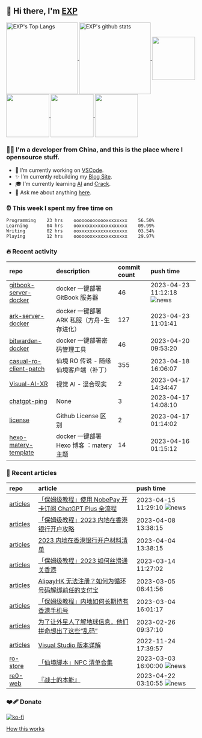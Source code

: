 ## 👋  Hi there, I'm [EXP](https://exp-blog.com)

<!--BGN_SECTION:github-readme-stats-->
<a href="https://exp-blog.com" target="_blank">
  <img height="190" align="center" src="https://github-readme-stats.vercel.app/api/top-langs/?username=lyy289065406&hide=HTML,CSS,TSQL&theme=great-gatsby" alt="EXP's Top Langs" />
</a>
<a href="https://exp-blog.com" target="_blank">
  <img height="190" align="center" src="https://github-readme-stats.vercel.app/api?username=lyy289065406&count_private=true&show_icons=true&theme=nightowl" alt="EXP's github stats" />
</a>



<a href="https://exp-blog.com" target="_blank">
  <img height="114" align="center" src="https://github-readme-stats.vercel.app/api/pin/?username=lyy289065406&repo=articles&theme=nord" />
</a>

<a href="https://github.com/lyy289065406/threat-broadcast" target="_blank">
  <img height="114" align="center" src="https://github-readme-stats.vercel.app/api/pin/?username=lyy289065406&repo=threat-broadcast&theme=nord" />
</a>

<a href="https://github.com/lyy289065406/CTF-Solving-Reports" target="_blank">
  <img height="114" align="center" src="https://github-readme-stats.vercel.app/api/pin/?username=lyy289065406&repo=CTF-Solving-Reports&theme=nord" />
</a>

<a href="https://github.com/lyy289065406/POJ-Solving-Reports" target="_blank">
  <img height="114" align="center" src="https://github-readme-stats.vercel.app/api/pin/?username=lyy289065406&repo=POJ-Solving-Reports&theme=nord" />
</a>

<!--END_SECTION:github-readme-stats-->



### 👨‍💻  I'm a developer from China, and this is the place where I opensource stuff.
<!--BGN_SECTION:introduction-->
- 🐾 I’m currently working on [VSCode](https://code.visualstudio.com/).
- ✨ I’m currently rebuilding my [Blog Site](https://github.com/lyy289065406/hexo-blog).
- 🎓 I’m currently learning [AI](https://github.com/lyy289065406/AI-visual-training-cheater) and [Crack](https://github.com/lyy289065406/crack-notes).
- 💬 Ask me about anything [here](https://github.com/lyy289065406/lyy289065406/issues).
<!--BGN_SECTION:introduction-->



### ⏰  This week I spent my free time on
<!-- BGN_SECTION:weektime -->
```text
Programming    23 hrs    ooooooooooooxxxxxxxx    56.50%
Learning       04 hrs    ooxxxxxxxxxxxxxxxxxx    09.99%
Writing        02 hrs    ooxxxxxxxxxxxxxxxxxx    03.54%
Playing        12 hrs    ooooooxxxxxxxxxxxxxx    29.97%
```
<!-- END_SECTION:weektime -->



### 🔥  Recent activity
<!-- BGN_SECTION:activity -->
| repo | description | commit count | push time |
|:------|:------|:------|:------|
| [gitbook-server-docker](https://github.com/re-zero-khis/gitbook-server-docker) | docker 一键部署 GitBook 服务器 | 46 | 2023-04-23 11:12:18 ![news](https://github.com/lyy289065406/lyy289065406/blob/master/imgs/new.gif) |
| [ark-server-docker](https://github.com/lyy289065406/ark-server-docker) | docker 一键部署 ARK 私服（方舟-生存进化） | 127 | 2023-04-23 11:01:41  |
| [bitwarden-docker](https://github.com/lyy289065406/bitwarden-docker) | docker 一键部署密码管理工具 | 46 | 2023-04-20 09:53:20  |
| [casual-ro-client-patch](https://github.com/Casual-Ragnarok/casual-ro-client-patch) | 仙境 RO 传说 - 随缘仙境客户端（补丁） | 355 | 2023-04-18 16:06:07  |
| [Visual-AI-XR](https://github.com/lyy289065406/Visual-AI-XR) | 视觉 AI - 混合现实 | 2 | 2023-04-17 14:34:47  |
| [chatgpt-ping](https://github.com/lyy289065406/chatgpt-ping) | None | 3 | 2023-04-17 14:08:10  |
| [license](https://github.com/lyy289065406/license) | Github License 区别 | 2 | 2023-04-17 01:14:02  |
| [hexo-matery-template](https://github.com/lyy289065406/hexo-matery-template) | docker 一键部署 Hexo 博客 ：matery 主题 | 14 | 2023-04-16 01:15:12  |
<!-- END_SECTION:activity -->



### 📝  Recent articles
<!-- BGN_SECTION:article -->
| repo | article | push time |
|:------|:------|:------|
| [articles](https://github.com/lyy289065406/articles) | [「保姆级教程」使用 NobePay 开卡订阅 ChatGPT Plus 全流程](https://exp-blog.com/tools/bao-mu-ji-jiao-cheng-shi-yong-nobepay-kai-qia-ding-yue-chatgpt-quan-liu-cheng/) | 2023-04-15 11:29:10 ![news](https://github.com/lyy289065406/lyy289065406/blob/master/imgs/new.gif) |
| [articles](https://github.com/lyy289065406/articles) | [「保姆级教程」2023 内地在香港银行开户攻略](https://exp-blog.com/travel/bao-mu-ji-jiao-cheng-2023-nei-di-zai-xiang-gang-yin-xing-kai-hu-gong-lue/) | 2023-04-08 13:38:15  |
| [articles](https://github.com/lyy289065406/articles) | [2023 内地在香港银行开户材料清单](https://exp-blog.com/travel/2023-nei-di-zai-xiang-gang-yin-xing-kai-hu-cai-liao-qing-dan/) | 2023-04-04 13:38:15  |
| [articles](https://github.com/lyy289065406/articles) | [「保姆级教程」2023 如何丝滑通关香港](https://exp-blog.com/travel/bao-mu-ji-jiao-cheng-2023-ru-he-si-hua-tong-guan-xiang-gang/) | 2023-03-14 11:27:02  |
| [articles](https://github.com/lyy289065406/articles) | [AlipayHK 无法注册？如何为循环号码解绑前任的支付宝](https://exp-blog.com/travel/ru-he-wei-xun-huan-hao-ma-jie-bang-qian-ren-de-alipayhk/) | 2023-03-05 06:41:56  |
| [articles](https://github.com/lyy289065406/articles) | [「保姆级教程」内地如何长期持有香港手机号](https://exp-blog.com/travel/bao-mu-ji-jiao-cheng-nei-di-ru-he-yong-jiu-chi-you-xiang-gang-shou-ji-hao/) | 2023-03-04 16:01:17  |
| [articles](https://github.com/lyy289065406/articles) | [为了让外星人了解地球信息，他们拼命想出了这些“乱码”](https://exp-blog.com/extra/yu-di-wai-wen-ming-gou-tong/) | 2023-02-26 09:37:10  |
| [articles](https://github.com/lyy289065406/articles) | [Visual Studio 版本详解](https://exp-blog.com/tools/visualstudio-ban-ben-xiang-jie/) | 2022-11-24 17:39:57  |
| [ro-store](https://github.com/Casual-Ragnarok/ro-store) | [「仙境脚本」NPC 清单合集](https://store.ragnarok.buzz/game/ro/npcs/readme/) | 2023-03-03 16:00:00 ![news](https://github.com/lyy289065406/lyy289065406/blob/master/imgs/new.gif) |
| [re0-web](https://github.com/re-zero-khis/re0-web) | [&#x300E;&#x6218;&#x58EB;&#x7684;&#x672C;&#x80FD;&#x300F;](https://rezero.buzz/gitbook/book/markdown/ch/chapter080/04.html) | 2023-04-22 03:10:55 ![news](https://github.com/lyy289065406/lyy289065406/blob/master/imgs/new.gif) |
<!-- END_SECTION:article -->


### ❤️‍🩹 Donate

[![ko-fi](https://ko-fi.com/img/githubbutton_sm.svg)](https://ko-fi.com/D1D3I0KL5)



<a align="right" href="https://github.com/lyy289065406/lyy289065406/blob/master/How_this_works.md">How this works</a>

<!-- -------------------------------------- -->
<!-- more emoji : http://emojihomepage.com/ -->
<!-- -------------------------------------- -->
